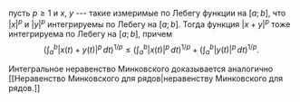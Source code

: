 пусть $p\geqslant 1$ и $x$,
    $y$ --- такие измеримые по Лебегу функции на $[a;b]$, что
    $\lvert x \rvert^p$ и $\lvert y \rvert^p$ интегрируемы по Лебегу на
    $[a;b]$. Тогда функция $\lvert x+y \rvert^p$ тоже интегрируема по
    Лебегу на $[a;b]$, причем
    $$\left(\int_a^b \lvert x(t) + y(t) \rvert^p\,dt\right)^{1/p} \leqslant
    \left( \int_a^b \lvert x(t) \rvert^p \,dt\right)^{1/p} +
    \left( \int_a^b \lvert y(t) \rvert^p \,dt\right)^{1/p}.$$

Интегральное неравенство Минковского доказывается аналогично [[Неравенство Минковского для рядов|неравенству Минковского для рядов.]]